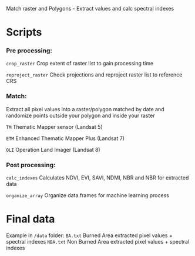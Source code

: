 Match raster and Polygons - Extract values and calc spectral indexes

# Scripts
### Pre processing:

`crop_raster` Crop extent of raster list to gain processing time

`reproject_raster` Check projections and reproject raster list to reference CRS

### Match:

Extract all pixel values into a raster/polygon matched by date
and randomize points outside your polygon and inside your raster

`TM` Thematic Mapper sensor (Landsat 5)

`ETM` Enhanced Thematic Mapper Plus (Landsat 7)

`OLI` Operation Land Imager (Landsat 8)

### Post processing:

`calc_indexes` Calculates NDVI, EVI, SAVI, NDMI, NBR and NBR for extracted data

`organize_array` Organize data.frames for machine learning process


# Final data

Example in `/data` folder:
`BA.txt` Burned Area extracted pixel values + spectral indexes
`NBA.txt` Non Burned Area extracted pixel values + spectral indexes
